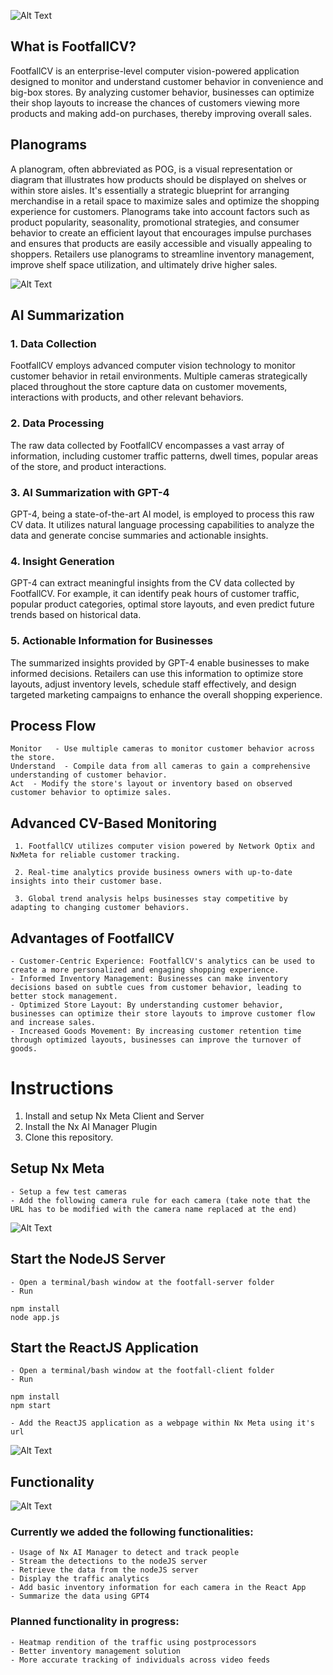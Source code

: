 ![Alt Text](https://raw.githubusercontent.com/cenentury0941/Pictures/main/footfallheader.png)

## What is FootfallCV?

FootfallCV is an enterprise-level computer vision-powered application designed to monitor and understand customer behavior in convenience and big-box stores. By analyzing customer behavior, businesses can optimize their shop layouts to increase the chances of customers viewing more products and making add-on purchases, thereby improving overall sales.

## Planograms

A planogram, often abbreviated as POG, is a visual representation or diagram that illustrates how products should be displayed on shelves or within store aisles. It's essentially a strategic blueprint for arranging merchandise in a retail space to maximize sales and optimize the shopping experience for customers. Planograms take into account factors such as product popularity, seasonality, promotional strategies, and consumer behavior to create an efficient layout that encourages impulse purchases and ensures that products are easily accessible and visually appealing to shoppers. Retailers use planograms to streamline inventory management, improve shelf space utilization, and ultimately drive higher sales.

![Alt Text](https://raw.githubusercontent.com/cenentury0941/Pictures/main/Screenshot%20from%202024-05-27%2006-42-23.png)

## AI Summarization

### 1. Data Collection
FootfallCV employs advanced computer vision technology to monitor customer behavior in retail environments. Multiple cameras strategically placed throughout the store capture data on customer movements, interactions with products, and other relevant behaviors.

### 2. Data Processing
The raw data collected by FootfallCV encompasses a vast array of information, including customer traffic patterns, dwell times, popular areas of the store, and product interactions.

### 3. AI Summarization with GPT-4
GPT-4, being a state-of-the-art AI model, is employed to process this raw CV data. It utilizes natural language processing capabilities to analyze the data and generate concise summaries and actionable insights.

### 4. Insight Generation
GPT-4 can extract meaningful insights from the CV data collected by FootfallCV. For example, it can identify peak hours of customer traffic, popular product categories, optimal store layouts, and even predict future trends based on historical data.

### 5. Actionable Information for Businesses
The summarized insights provided by GPT-4 enable businesses to make informed decisions. Retailers can use this information to optimize store layouts, adjust inventory levels, schedule staff effectively, and design targeted marketing campaigns to enhance the overall shopping experience.


## Process Flow

    Monitor   - Use multiple cameras to monitor customer behavior across the store.
    Understand  - Compile data from all cameras to gain a comprehensive understanding of customer behavior.
    Act  - Modify the store's layout or inventory based on observed customer behavior to optimize sales.

## Advanced CV-Based Monitoring

     1. FootfallCV utilizes computer vision powered by Network Optix and NxMeta for reliable customer tracking.

     2. Real-time analytics provide business owners with up-to-date insights into their customer base.

     3. Global trend analysis helps businesses stay competitive by adapting to changing customer behaviors.

## Advantages of FootfallCV

    - Customer-Centric Experience: FootfallCV's analytics can be used to create a more personalized and engaging shopping experience.
    - Informed Inventory Management: Businesses can make inventory decisions based on subtle cues from customer behavior, leading to better stock management.
    - Optimized Store Layout: By understanding customer behavior, businesses can optimize their store layouts to improve customer flow and increase sales.
    - Increased Goods Movement: By increasing customer retention time through optimized layouts, businesses can improve the turnover of goods.

# Instructions

1. Install and setup Nx Meta Client and Server
2. Install the Nx AI Manager Plugin
3. Clone this repository.

## Setup Nx Meta

    - Setup a few test cameras
    - Add the following camera rule for each camera (take note that the URL has to be modified with the camera name replaced at the end)

![Alt Text](https://raw.githubusercontent.com/cenentury0941/Pictures/main/Screenshot%20from%202024-05-27%2006-50-24.png)

## Start the NodeJS Server

    - Open a terminal/bash window at the footfall-server folder
    - Run
    
    npm install
    node app.js


## Start the ReactJS Application

    - Open a terminal/bash window at the footfall-client folder
    - Run
    
    npm install
    npm start

    - Add the ReactJS application as a webpage within Nx Meta using it's url

![Alt Text](https://raw.githubusercontent.com/cenentury0941/Pictures/main/Screenshot%20from%202024-05-27%2006-46-52.png)

## Functionality

![Alt Text](https://raw.githubusercontent.com/cenentury0941/Pictures/main/Screenshot%20from%202024-05-27%2006-44-55.png)


### Currently we added the following functionalities:

    - Usage of Nx AI Manager to detect and track people
    - Stream the detections to the nodeJS server
    - Retrieve the data from the nodeJS server
    - Display the traffic analytics
    - Add basic inventory information for each camera in the React App
    - Summarize the data using GPT4

### Planned functionality in progress:

    - Heatmap rendition of the traffic using postprocessors
    - Better inventory management solution
    - More accurate tracking of individuals across video feeds

